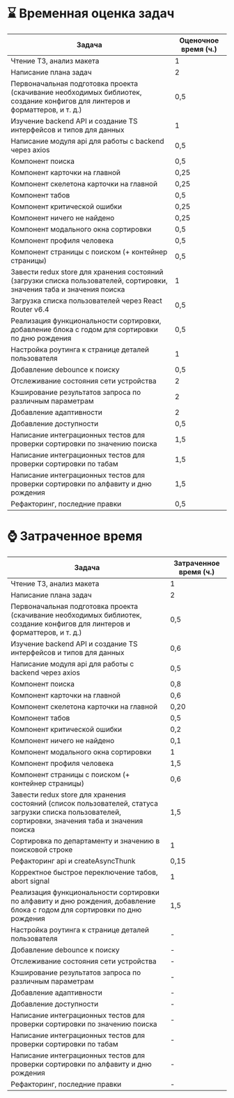 # ⌛ Временная оценка задач

| Задача | Оценочное время (ч.) |
| ------ | -------------------- |
| Чтение ТЗ, анализ макета | 1 |
| Написание плана задач | 2 |
| Первоначальная подготовка проекта (скачивание необходимых библиотек, создание конфигов для линтеров и форматтеров, и т. д.) | 0,5 |
| Изучение backend API и создание TS интерфейсов и типов для данных | 1 |
| Написание модуля api для работы с backend через axios | 0,5 |
| Компонент поиска | 0,5 |
| Компонент карточки на главной | 0,25 |
| Компонент скелетона карточки на главной | 0,25 |
| Компонент табов | 0,5 |
| Компонент критической ошибки  | 0,25 |
| Компонент ничего не найдено  | 0,25 |
| Компонент модального окна сортировки | 0,5 |
| Компонент профиля человека | 0,5 |
| Компонент страницы с поиском (+ контейнер страницы) | 0,5 |
| Завести redux store для хранения состояний (загрузки списка пользователей,  сортировки, значения таба и значения поиска | 1 |
| Загрузка списка пользователей через React Router v6.4 | 0,5 |
| Реализация функциональности сортировки, добавление блока с годом для сортировки по дню рождения | 0,5 |
| Настройка роутинга к странице деталей пользователя | 1 |
| Добавление debounce к поиску | 0,5 |
| Отслеживание состояния сети устройства | 2 |
| Кэширование результатов запроса по различным параметрам | 2 |
| Добавление адаптивности | 2 |
| Добавление доступности | 0,5 |
| Написание интеграционных тестов для проверки сортировки по значению поиска | 1,5 |
| Написание интеграционных тестов для проверки сортировки по табам | 1,5 |
| Написание интеграционных тестов для проверки сортировки по алфавиту и дню рождения | 1,5 |
| Рефакторинг, последние правки | 0,5 |


# ⌚ Затраченное время

| Задача | Затраченное время (ч.) |
| ------ | -------------------- |
| Чтение ТЗ, анализ макета | 1 |
| Написание плана задач | 2 |
| Первоначальная подготовка проекта (скачивание необходимых библиотек, создание конфигов для линтеров и форматтеров, и т. д.) | 0,5 |
| Изучение backend API и создание TS интерфейсов и типов для данных | 0,6 |
| Написание модуля api для работы с backend через axios | 0,5 |
| Компонент поиска | 0,8 |
| Компонент карточки на главной  | 0,6 |
| Компонент скелетона карточки на главной | 0,20 |
| Компонент табов | 0,5 |
| Компонент критической ошибки  | 0,2 |
| Компонент ничего не найдено  | 0,1 |
| Компонент модального окна сортировки | 1 |
| Компонент профиля человека | 1,5 |
| Компонент страницы с поиском (+ контейнер страницы) | 0,6 |
| Завести redux store для хранения состояний (список пользователей, статуса загрузки списка пользователей, сортировки, значения таба и значения поиска | 1,5 |
| Сортировка по департаменту и значению в поисковой строке | 1 |
| Рефакторинг api и createAsyncThunk | 0,15 |
| Корректное быстрое переключение табов, abort signal | 1 |
| Реализация функциональности сортировки по алфавиту и дню рождения, добавление блока с годом для сортировки по дню рождения | 1,5 |
| Настройка роутинга к странице деталей пользователя | - |
| Добавление debounce к поиску | - |
| Отслеживание состояния сети устройства | - |
| Кэширование результатов запроса по различным параметрам | - |
| Добавление адаптивности | - |
| Добавление доступности | - |
| Написание интеграционных тестов для проверки сортировки по значению поиска | - |
| Написание интеграционных тестов для проверки сортировки по табам | - |
| Написание интеграционных тестов для проверки сортировки по алфавиту и дню рождения | - |
| Рефакторинг, последние правки | - |
